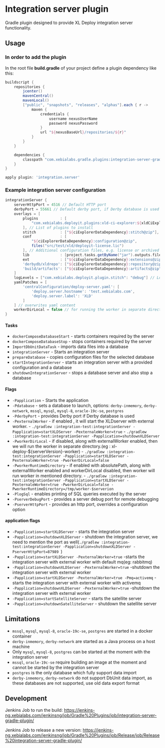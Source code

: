# Integration server plugin

Gradle plugin designed to provide XL Deploy integration server functionality.

## Usage

### In order to add the plugin

In the root file **build.gradle** of your project define a plugin dependency like this:

```groovy
buildscript {
    repositories {
        jcenter()
        mavenCentral()
        mavenLocal()
        ["public", "snapshots", "releases", "alphas"].each { r ->
            maven {
                credentials {
                    username nexusUserName
                    password nexusPassword
                }
                url "${nexusBaseUrl}/repositories/${r}"
            }
        }
    }

    dependencies {
        classpath "com.xebialabs.gradle.plugins:integration-server-gradle-plugin:0.0.1-alpha.13"
    }
}

apply plugin: 'integration.server'
```

### Example integration server configuration

```groovy
integrationServer {
    serverHttpPort = 4516 // Default HTTP port 
    derbyPort = 55661 // Default derby port, if Derby database is used
    overlays = [
        plugins          : [
            "com.xebialabs.deployit.plugins:xld-ci-explorer:${xldCiExplorerVersion}@xldp", 
        ], // List of plugins to install 
        stitch           : ["${ciExplorerDataDependency}:stitch@zip"], // Creates a folder "stitch" with copied content of zip archive 
        conf             : [
            "${ciExplorerDataDependency}:configuration@zip",
            files("src/test/xld/deployit-license.lic")
        ], // Additional configuration files, e.g. license or archived configuration files
        lib              : [project.tasks.getByName("jar").outputs.files], // List of libraries to install in lib directory
        ext              : ["${ciExplorerDataDependency}:extensions@zip"], // List of extensions to install
        'derbydb/xldrepo': ["${ciExplorerDataDependency}:repository@zip"], // Derby data files, if Derby is used
        'build/artifacts': ["${ciExplorerDataDependency}:artifacts@zip"], // List of artifacts to import
    ]
    logLevels = ["com.xebialabs.deployit.plugin.stitch": "debug"] // Log level overwrites
    yamlPatches = [
        'centralConfiguration/deploy-server.yaml': [
            'deploy.server.hostname': 'test.xebialabs.com',
            'deploy.server.label': 'XLD'
        ]
    ] // overwrites yaml content
    workerDirLocal = false // for running the worker in separate directory.
}
```

#### Tasks

* `dockerComposeDatabaseStart` - starts containers required by the server
* `dockerComposeDatabaseStop` - stops containers required by the server
* `ImportDbUnitDataTask` - imports data files into a database
* `integrationServer` - Starts an integration server
* `prepareDatabase` - copies configuration files for the selected database
* `startIntegrationServer` - starts an integration server with a provided configuration and a database
* `shutdownIntegrationServer` - stops a database server and also stop a database



#### Flags

* `-Papplication` - Starts the application
* `-Pdatabase` - sets a database to launch, options: `derby-inmemory`, `derby-network`, `mssql`, `mysql`, `mysql-8`, `oracle-19c-se`, `postgres`
* `-PderbyPort` - provides Derby port if Derby database is used
* `-PexternalWorker` - if enabled , it will start the XLDserver with external worker.
                     - `./gradlew :integration-test:integrationServer -Papplication=startXLDServer -PexternaleWorker=true`
                     - `./gradlew :integration-test:integrationServer -Papplication=shutdownXLDServer`
* `-PworkerDirLocal` - if disabled, along with externalWorker enabled, then we will run the worker in separate directory.(eg : xl-deploy-${serverVersion}-worker)
                     - `./gradlew :integration-test:integrationServer -Papplication=startXLDServer -PexternaleWorker=true -PworkerDirLocal=false`
* `-PworkerRuntimeDirectory` - if enabled with absolutePath, along with externalWorker enabled and workerDirLocal disabled, then worker will run worker in mentioned directory.
                     - `./gradlew :integration-test:integrationServer -Papplication=startXLDServer -PexternaleWorker=true -PworkerDirLocal=false -PworkerRuntimeDirectory=/tmp/worker-$serverion`
* `-PlogSql` - enables printing of SQL queries executed by the server
* `-PserverDebugPort` - provides a server debug port for remote debugging
* `-PserverHttpPort` - provides an http port, overrides a configuration option

#### application flags
* `-Papplication=startXLDServer` - starts the integration server
* `-Papplication=shutdownXLDServer` - shutdown the integration server, we need to mention the port as well(`./gradlew :integration-test:integrationServer -Papplication=shutdownXLDServer -PserverHttpPort=87989 `)
* `-Papplication=startXLDServer -PexternalWorker=true` -starts the integration server with external worker with default mq(eg: rabbitmq)
* `-Papplication=shutdownXLDServer -PexternalWorker=true` -shutdown the integration server with external worker
* `-Papplication=startXLDServer -PexternalWorker=true -Pmq=activemq` -starts the integration server with external worker with activemq
* `-Papplication=shutdownXLDServer -PexternalWorker=true` -shutdown the integration server with external worker
* `-Papplication=startSatelliteServer` - starts the satellite server
* `-Papplication=shutdownSatelliteServer` - shutdown the satellite server
## Limitations

* `mssql`, `mysql`, `mysql-8`, `oracle-19c-se`, `postgres` are started in a docker container
* `derby-inmemory`, `derby-network` are started as a Java process on a host machine
* Only  `mysql`, `mysql-8`, `postgres` can be started at the moment with the integration server
* `mssql`, `oracle-19c-se` require building an image at the moment and cannot be started by the integration server
* `postgres` is the only database which fully support data import
* `derby-inmemory`, `derby-network` do not support DbUnit data import, as these databases are not supported, use old data export format

## Development

Jenkins Job to run the build: https://jenkins-ng.xebialabs.com/jenkinsng/job/Gradle%20Plugins/job/integration-server-gradle-plugin/

Jenkins Job to release a new version: https://jenkins-ng.xebialabs.com/jenkinsng/job/Gradle%20Plugins/job/Release/job/Release%20integration-server-gradle-plugin/

